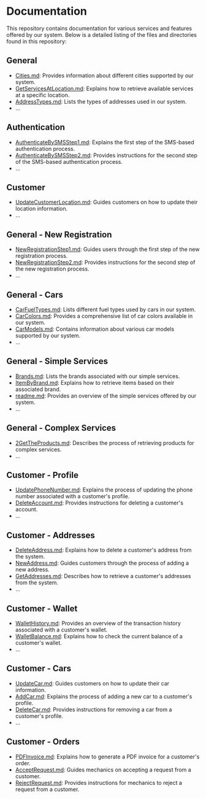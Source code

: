 # Documentation

This repository contains documentation for various services and features offered by our system. Below is a detailed listing of the files and directories found in this repository:

## General

- [Cities.md](docs/general/Cities.md): Provides information about different cities supported by our system.
- [GetServicesAtLocation.md](docs/general/GetServicesAtLocation.md): Explains how to retrieve available services at a specific location.
- [AddressTypes.md](docs/general/AddressTypes.md): Lists the types of addresses used in our system.
- ...

## Authentication

- [AuthenticateBySMSStep1.md](docs/authentication/AuthenticateBySMSStep1.md): Explains the first step of the SMS-based authentication process.
- [AuthenticateBySMSStep2.md](docs/authentication/AuthenticateBySMSStep2.md): Provides instructions for the second step of the SMS-based authentication process.
- ...

## Customer

- [UpdateCustomerLocation.md](docs/customer/UpdateCustomerLocation.md): Guides customers on how to update their location information.
- ...

## General - New Registration

- [NewRegistrationStep1.md](docs/general/NewRegistration/NewRegisterationStep1.md): Guides users through the first step of the new registration process.
- [NewRegistrationStep2.md](docs/general/NewRegistration/NewRegisterationStep2.md): Provides instructions for the second step of the new registration process.
- ...

## General - Cars

- [CarFuelTypes.md](docs/general/Cars/CarFuelTypes.md): Lists different fuel types used by cars in our system.
- [CarColors.md](docs/general/Cars/CarColors.md): Provides a comprehensive list of car colors available in our system.
- [CarModels.md](docs/general/Cars/CarModels.md): Contains information about various car models supported by our system.
- ...

## General - Simple Services

- [Brands.md](docs/general/SimpleServices/Brands.md): Lists the brands associated with our simple services.
- [ItemByBrand.md](docs/general/SimpleServices/ItemByBrand.md): Explains how to retrieve items based on their associated brand.
- [readme.md](docs/general/SimpleServices/readme.md): Provides an overview of the simple services offered by our system.
- ...

## General - Complex Services

- [2GetTheProducts.md](docs/general/ComplexServices/2GetTheProducts.md): Describes the process of retrieving products for complex services.
- ...

## Customer - Profile

- [UpdatePhoneNumber.md](docs/customer/Profile/UpdatePhoneNumber.md): Explains the process of updating the phone number associated with a customer's profile.
- [DeleteAccount.md](docs/customer/Profile/DeleteAccount.md): Provides instructions for deleting a customer's account.
- ...

## Customer - Addresses

- [DeleteAddress.md](docs/customer/Addresses/DeleteAddress.md): Explains how to delete a customer's address from the system.
- [NewAddress.md](docs/customer/Addresses/NewAddress.md): Guides customers through the process of adding a new address.
- [GetAddresses.md](docs/customer/Addresses/GetAddresses.md): Describes how to retrieve a customer's addresses from the system.
- ...

## Customer - Wallet

- [WalletHistory.md](docs/customer/Wallet/WalletHistory.md): Provides an overview of the transaction history associated with a customer's wallet.
- [WalletBalance.md](docs/customer/Wallet/WalletBalance.md): Explains how to check the current balance of a customer's wallet.
- ...

## Customer - Cars

- [UpdateCar.md](docs/customer/Cars/UpdateCar.md): Guides customers on how to update their car information.
- [AddCar.md](docs/customer/Cars/AddCar.md): Explains the process of adding a new car to a customer's profile.
- [DeleteCar.md](docs/customer/Cars/DeleteCar.md): Provides instructions for removing a car from a customer's profile.
- ...

## Customer - Orders

- [PDFInvoice.md](docs/customer/Orders/PDFInvoice.md): Explains how to generate a PDF invoice for a customer's order.
- [AcceptRequest.md](docs/customer/Orders/Mechanic/AcceptRequest.md): Guides mechanics on accepting a request from a customer.
- [RejectRequest.md](docs/customer/Orders/Mechanic/RejectRequest.md): Provides instructions for mechanics to reject a request from a customer.
